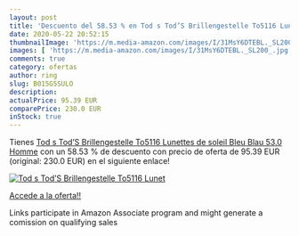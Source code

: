```yaml
---
layout: post
title: 'Descuento del 58.53 % en Tod s Tod’S Brillengestelle To5116 Lunet'
date: 2020-05-22 20:52:15
thumbnailImage: 'https://m.media-amazon.com/images/I/31MsY6DTEBL._SL200_.jpg'
images: [ 'https://m.media-amazon.com/images/I/31MsY6DTEBL._SL200_.jpg' ]
comments: true
category: ofertas
author: ring
slug: B015G5SULO
description:
actualPrice: 95.39 EUR
comparePrice: 230.0 EUR
inStock: true
---
```


Tienes [Tod s Tod’S Brillengestelle To5116 Lunettes de soleil  Bleu  Blau   53.0 Homme](https://www.amazon.fr/dp/B015G5SULO/?tag=tolees0d-21) con un 58.53 % de descuento con precio de oferta de 95.39 EUR (original: 230.0 EUR) en el siguiente enlace!

[![Tod s Tod’S Brillengestelle To5116 Lunet](https://m.media-amazon.com/images/I/31MsY6DTEBL._SL200_.jpg)](https://www.amazon.fr/dp/B015G5SULO/?tag=tolees0d-21)

[Accede a la oferta!!](https://www.amazon.fr/dp/B015G5SULO/?tag=tolees0d-21)

Links participate in Amazon Associate program and might generate a comission on qualifying sales


